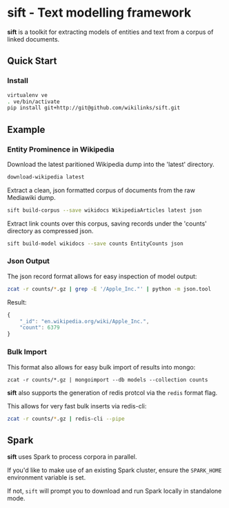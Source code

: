 sift - Text modelling framework
==================================

__sift__ is a toolkit for extracting models of entities and text from a corpus of linked documents.

## Quick Start

### Install
```bash
virtualenv ve
. ve/bin/activate
pip install git+http://git@github.com/wikilinks/sift.git
```

## Example

### Entity Prominence in Wikipedia

Download the latest paritioned Wikipedia dump into the 'latest' directory.
```bash
download-wikipedia latest
```

Extract a clean, json formatted corpus of documents from the raw Mediawiki dump.
```bash
sift build-corpus --save wikidocs WikipediaArticles latest json
```

Extract link counts over this corpus, saving records under the 'counts' directory as compressed json.
```bash
sift build-model wikidocs --save counts EntityCounts json
```

### Json Output

The json record format allows for easy inspection of model output:
```bash
zcat -r counts/*.gz | grep -E '/Apple_Inc."' | python -m json.tool
```

Result:
```javascript
{
    "_id": "en.wikipedia.org/wiki/Apple_Inc.",
    "count": 6379
}
```

### Bulk Import
This format also allows for easy bulk import of results into mongo:
```
zcat -r counts/*.gz | mongoimport --db models --collection counts
```

__sift__ also supports the generation of redis protcol via the `redis` format flag.

This allows for very fast bulk inserts via redis-cli:
```bash
zcat -r counts/*.gz | redis-cli --pipe
```

## Spark

__sift__ uses Spark to process corpora in parallel.

If you'd like to make use of an existing Spark cluster, ensure the `SPARK_HOME` environment variable is set.

If not, `sift` will prompt you to download and run Spark locally in standalone mode.
